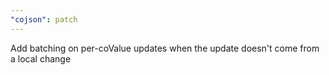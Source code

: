 ```yaml
---
"cojson": patch
---
```


Add batching on per-coValue updates when the update doesn't come from a local change
